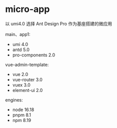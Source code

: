 # micro-app

以 umi4.0 选择 Ant Design Pro 作为基座搭建的微应用

main、app1:

- umi 4.0
- antd 5.0
- pro-components 2.0

vue-admin-template:

- vue 2.0
- vue-router 3.0
- vuex 3.0
- element-ui 2.0

engines:

- node 16.18
- pnpm 8.1
- npm 8.19
